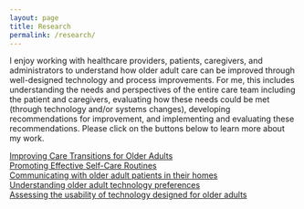 ```yaml
---
layout: page
title: Research
permalink: /research/
---
```

I enjoy working with healthcare providers, patients, caregivers, and administrators to understand how older adult care can be improved through well-designed technology and process improvements. For me, this includes understanding the needs and perspectives of the entire care team including the patient and caregivers, evaluating how these needs could be met (through technology and/or systems changes), developing recommendations for improvement, and implementing and evaluating these recommendations. Please click on the buttons below to learn more about my work.
 
  <div class="row">
    <div class="col-sm-4 col-sm-offset-1">
     <a id="cv" class="cv-link btn btn-block btn-primary" href="/images/Laura_Kneale CV_for website_1.2017.pdf" role="button" target="_blank">Improving Care Transitions for Older Adults</a>
    </div>
    <div class="col-sm-offset-1 col-sm-4">
     <a id="resume" class="cv-link btn btn-block btn-primary" href="/images/Resume_Website_1.7.16.pdf" role="button" target="_blank">Promoting Effective Self-Care Routines</a>
    </div>
    <div class="col-sm-offset-1 col-sm-4">
     <a id="resume" class="cv-link btn btn-block btn-primary" href="/images/Resume_Website_1.7.16.pdf" role="button" target="_blank">Communicating with older adult patients in their homes</a>
    </div>
    <div class="col-sm-offset-1 col-sm-4">
     <a id="resume" class="cv-link btn btn-block btn-primary" href="/images/Resume_Website_1.7.16.pdf" role="button" target="_blank">Understanding older adult technology preferences</a>
    </div>
    <div class="col-sm-offset-1 col-sm-4">
     <a id="resume" class="cv-link btn btn-block btn-primary" href="/images/Resume_Website_1.7.16.pdf" role="button" target="_blank">Assessing the usability of technology designed for older adults</a>
    </div>
  </div>
  <p>
  </p>
</div>

